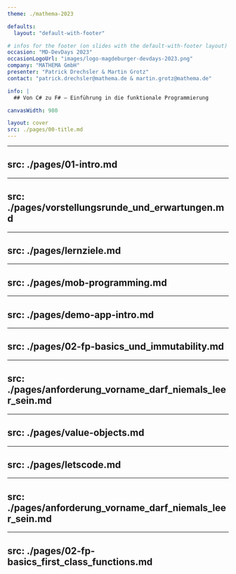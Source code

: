 ```yaml
---
theme: ./mathema-2023

defaults:
  layout: "default-with-footer"

# infos for the footer (on slides with the default-with-footer layout)
occasion: "MD-DevDays 2023"
occasionLogoUrl: "images/logo-magdeburger-devdays-2023.png"
company: "MATHEMA GmbH"
presenter: "Patrick Drechsler & Martin Grotz"
contact: "patrick.drechsler@mathema.de & martin.grotz@mathema.de"

info: |
  ## Von C# zu F# – Einführung in die funktionale Programmierung

canvasWidth: 980

layout: cover
src: ./pages/00-title.md
---
```


---
src: ./pages/01-intro.md
---

---
src: ./pages/vorstellungsrunde_und_erwartungen.md
---

---
src: ./pages/lernziele.md
---

---
src: ./pages/mob-programming.md
---

---
src: ./pages/demo-app-intro.md
---

---
src: ./pages/02-fp-basics_und_immutability.md
---

---
src: ./pages/anforderung_vorname_darf_niemals_leer_sein.md
---

---
src: ./pages/value-objects.md
---

---
src: ./pages/letscode.md
---

---
src: ./pages/anforderung_vorname_darf_niemals_leer_sein.md
---

---
src: ./pages/02-fp-basics_first_class_functions.md
---

